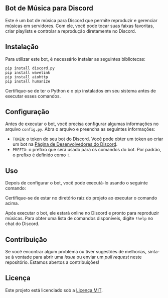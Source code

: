 ## Bot de Música para Discord

Este é um bot de música para Discord que permite reproduzir e gerenciar músicas em servidores. Com ele, você pode tocar suas faixas favoritas, criar playlists e controlar a reprodução diretamente no Discord.

## Instalação

Para utilizar este bot, é necessário instalar as seguintes bibliotecas:

```shell
pip install discord.py
pip install wavelink
pip install aiohttp
pip install humanize
```

Certifique-se de ter o Python e o pip instalados em seu sistema antes de executar esses comandos.

## Configuração

Antes de executar o bot, você precisa configurar algumas informações no arquivo `config.py`. Abra o arquivo e preencha as seguintes informações:

- `TOKEN`: o token do seu bot do Discord. Você pode obter um token ao criar um bot na [Página de Desenvolvedores do Discord](https://discord.com/developers/applications).
- `PREFIX`: o prefixo que será usado para os comandos do bot. Por padrão, o prefixo é definido como `!`.

## Uso

Depois de configurar o bot, você pode executá-lo usando o seguinte comando:

Certifique-se de estar no diretório raiz do projeto ao executar o comando acima.

Após executar o bot, ele estará online no Discord e pronto para reproduzir músicas. Para obter uma lista de comandos disponíveis, digite `!help` no chat do Discord.

## Contribuição

Se você encontrar algum problema ou tiver sugestões de melhorias, sinta-se à vontade para abrir uma *issue* ou enviar um *pull request* neste repositório. Estamos abertos a contribuições!

## Licença

Este projeto está licenciado sob a [Licença MIT](LICENSE).
